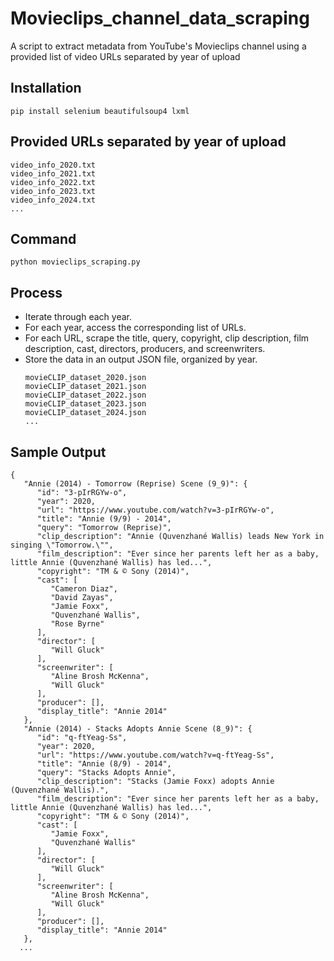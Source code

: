 # Movieclips_channel_data_scraping
A script to extract metadata from YouTube's Movieclips channel using a provided list of video URLs separated by year of upload

## Installation
```
pip install selenium beautifulsoup4 lxml
```

## Provided URLs separated by year of upload
```
video_info_2020.txt
video_info_2021.txt
video_info_2022.txt
video_info_2023.txt
video_info_2024.txt
...
```

## Command
```
python movieclips_scraping.py
```

## Process
* Iterate through each year.
* For each year, access the corresponding list of URLs.
* For each URL, scrape the title, query, copyright, clip description, film description, cast, directors, producers, and screenwriters.
* Store the data in an output JSON file, organized by year.
  ```
  movieCLIP_dataset_2020.json
  movieCLIP_dataset_2021.json
  movieCLIP_dataset_2022.json
  movieCLIP_dataset_2023.json
  movieCLIP_dataset_2024.json
  ...
  ```

## Sample Output
```
{
   "Annie (2014) - Tomorrow (Reprise) Scene (9_9)": {
      "id": "3-pIrRGYw-o",
      "year": 2020,
      "url": "https://www.youtube.com/watch?v=3-pIrRGYw-o",
      "title": "Annie (9/9) - 2014",
      "query": "Tomorrow (Reprise)",
      "clip_description": "Annie (Quvenzhané Wallis) leads New York in singing \"Tomorrow.\"",
      "film_description": "Ever since her parents left her as a baby, little Annie (Quvenzhané Wallis) has led...",
      "copyright": "TM & © Sony (2014)",
      "cast": [
         "Cameron Diaz",
         "David Zayas",
         "Jamie Foxx",
         "Quvenzhané Wallis",
         "Rose Byrne"
      ],
      "director": [
         "Will Gluck"
      ],
      "screenwriter": [
         "Aline Brosh McKenna",
         "Will Gluck"
      ],
      "producer": [],
      "display_title": "Annie 2014"
   },
   "Annie (2014) - Stacks Adopts Annie Scene (8_9)": {
      "id": "q-ftYeag-Ss",
      "year": 2020,
      "url": "https://www.youtube.com/watch?v=q-ftYeag-Ss",
      "title": "Annie (8/9) - 2014",
      "query": "Stacks Adopts Annie",
      "clip_description": "Stacks (Jamie Foxx) adopts Annie (Quvenzhané Wallis).",
      "film_description": "Ever since her parents left her as a baby, little Annie (Quvenzhané Wallis) has led...",
      "copyright": "TM & © Sony (2014)",
      "cast": [
         "Jamie Foxx",
         "Quvenzhané Wallis"
      ],
      "director": [
         "Will Gluck"
      ],
      "screenwriter": [
         "Aline Brosh McKenna",
         "Will Gluck"
      ],
      "producer": [],
      "display_title": "Annie 2014"
   },
  ...
```

